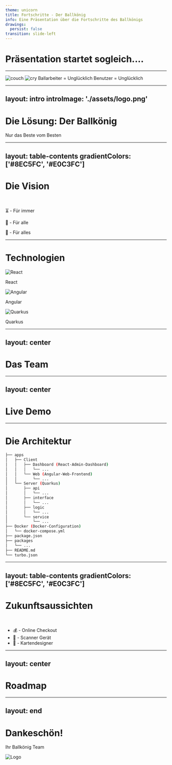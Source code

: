 ```yaml
---
theme: unicorn
title: Fortschritte - Der Ballkönig
info: Eine Präsentation über die Fortschritte des Ballkönigs
drawings:
  persist: false
transition: slide-left
---
```


# Präsentation startet sogleich....

---

<div class="flex justify-evenly items-center h-full">
  <img src="./assets/story/couch.svg" alt="couch" class="w-50 bg-purple-300/75 rounded-lg aspect-square" />
  <Arrow class="text-purple-700" x1="425" y1="275" x2="550" y2="275" />
  <img src="./assets/story/cry.png" alt="cry" class="w-50 bg-purple-300/75 rounded-lg" />
  <span class="text-purple-700 position-absolute bottom-20 font-bold text-2xl bg-purple-300/20 p-2 rounded-lg">
    <span class="text-3xl">Ballarbeiter</span> = <span class="text-3xl">Unglücklich</span>
  </span>
  <span class="text-purple-700 position-absolute top-20 font-bold text-2xl bg-purple-300/20 p-2 rounded-lg">
    <span class="text-3xl">Benutzer</span> = <span class="text-3xl">Unglücklich</span>
  </span>
</div>

---
layout: intro
introImage: './assets/logo.png'
---

# Die Lösung: <span class="font-bold">Der Ballkönig</span>

Nur das Beste vom Besten

---
layout: table-contents
gradientColors: ['#8EC5FC', '#E0C3FC']
---

# Die Vision 

<br>

⏳ - Für immer

👥 - Für alle

🎯 - Für alles

---

# Technologien

<div class="flex gap-4 w-full justify-evenly h-full items-center">
  <div class="flex flex-col items-center">
    <img class="w-20" src="./assets/react.svg" alt="React" />
    <p class="text-center">React</p>
  </div>
  <div class="flex flex-col items-center">
    <img class="w-20" src="./assets/angular.svg" alt="Angular" />
    <p class="text-center">Angular</p>
  </div>
  <div class="flex flex-col items-center">
    <img class="w-20" src="./assets/quarkus.svg" alt="Quarkus" />
    <p class="text-center">Quarkus</p>
  </div>
</div>

---
layout: center
---

# Das Team
<div class="flex gap-4 justify-evenly w-full">
  <FoundingFathers />
  <div class="flex flex-row justify-evenly items-center gap-4 position-relative p-5 pt-25">
    <PersonFrame img="./assets/people/minihuber.png" name="Konstantin Minihuber" role="Fullstack" />
    <PersonFrame img="./assets/people/bernhofer.png" name="Moritz Bernhofer" role="Hardware" />
  </div>
</div>

---
layout: center
---

# Live Demo

<LiveDemoRedirect />

---

# Die Architektur

```sh
├── apps
│   ├── Client
│   │   ├── Dashboard (React-Admin-Dashboard)
│   │   │   └── ...
│   │   └── Web (Angular-Web-Frontend)
│   │       └── ...
│   └── Server (Quarkus)
│       ├── api
│       │   └── ...
│       ├── interface
│       │   └── ...
│       ├── logic
│       │   └── ...
│       └── service
│           └── ...
├── Docker (Docker-Configuration)
│   └── docker-compose.yml
├── package.json
├── packages
│   └── ...
├── README.md
└── turbo.json
```

---
layout: table-contents
gradientColors: ['#8EC5FC', '#E0C3FC']
---

# Zukunftsaussichten

<br>

- 💰 - Online Checkout
- 📱 - Scanner Gerät
- 🎫 - Kartendesigner

---
layout: center
---

# Roadmap

<Roadmap :data="[
  {
    time: '2024-10-01',
    title: 'Projektstart',
    description: 'Projektstart',
    color: 'bg-purple-500'
  },
  {
    time: '2025-02-01',
    title: 'Verkaufsstart 24',
    description: 'Erster öffentlicherw Einsatz',
    color: 'bg-purple-500'
  },
  {
    time: '2025-09-07',
    title: 'Zweite Version',
    description: 'Neues Team konfiguriert',
    color: 'bg-purple-500'
  },
  {
    time: '2025-12-24',
    title: 'Verkaufsstart 25',
    description: 'Mit Kartenzahlung',
    color: 'bg-purple-500'
  },
  {
    time: '2026-03-04',
    title: 'Maturaball 26',
    description: 'Eintritt mit Kartenscan',
    color: 'bg-purple-500'
  }
]" />

---
layout: end
---

# Dankeschön!
Ihr Ballkönig Team
<div class="flex flex-row justify-center items-center gap-4">
  <img src="./assets/logo.png" alt="Logo" class="w-20 rounded-full" />
</div>
